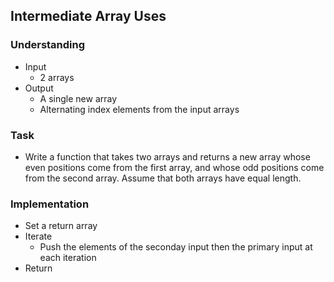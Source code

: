 ## Intermediate Array Uses

### Understanding
- Input
  + 2 arrays
- Output
  + A single new array
  + Alternating index elements from the input arrays

### Task
- Write a function that takes two arrays and returns a new array whose even positions come from the first array, and whose odd positions come from the second array. Assume that both arrays have equal length.

### Implementation
- Set a return array
- Iterate
  + Push the elements of the seconday input then the primary input at each iteration
- Return